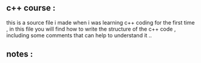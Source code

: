 ## c++ course :
 this is a source file i made when i was learning c++ coding for the first time , in this file you will find how to write the structure of the c++ code , including some comments that can help to understand it ..  


## notes :
